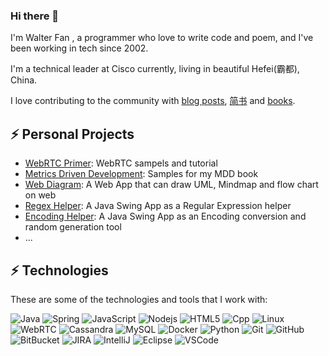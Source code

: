 ### Hi there 👋

I'm Walter Fan , a programmer who love to write code and poem, and I've been working in tech since 2002. 

I'm a technical leader at Cisco currently, living in beautiful Hefei(霸都), China.

I love contributing to the community with [blog posts](https://www.fanyamin.com/), [简书](https://www.jianshu.com/u/e0b365801f48) and [books](http://www.cmpbook.com/products/detail?id=46463). 

## ⚡ Personal Projects

* [WebRTC Primer](https://github.com/walterfan/webrtc_primer): WebRTC sampels and tutorial
* [Metrics Driven Development](https://github.com/walterfan/mdd): Samples for my MDD book
* [Web Diagram](https://github.com/walterfan/webdiagram): A Web App that can draw UML, Mindmap and flow chart on web
* [Regex Helper](https://github.com/walterfan/regex_helper): A Java Swing App as a Regular Expression helper
* [Encoding Helper](https://github.com/walterfan/encoding_helper): A Java Swing App as an Encoding conversion and random generation tool
* ...

## ⚡ Technologies

These are some of the technologies and tools that I work with:

![Java](https://img.shields.io/badge/-Java-007396?style=flat-square&logo=java)
![Spring](https://img.shields.io/badge/-Spring-6DB33F?style=flat-square&logo=spring&logoColor=white)
![JavaScript](https://img.shields.io/badge/-JavaScript-black?style=flat-square&logo=javascript)
![Nodejs](https://img.shields.io/badge/-Nodejs-339933?style=flat-square&logo=Node.js&logoColor=white)
![HTML5](https://img.shields.io/badge/-HTML5-E34F26?style=flat-square&logo=html5&logoColor=white)
![Cpp](https://img.shields.io/badge/-Cpp-007ACC?style=flat-square&logo=cpp)
![Linux](https://img.shields.io/badge/-Linux-DD0031?style=flat-square&logo=linux)
![WebRTC](https://img.shields.io/badge/-WebRTC-86BC40?style=flat-square&logo=webrtc&logoColor=white)
![Cassandra](https://img.shields.io/badge/-Cassandra-black?style=flat-square&logo=cassandra)
![MySQL](https://img.shields.io/badge/-MySQL-4479A1?style=flat-square&logo=mysql&logoColor=white)
![Docker](https://img.shields.io/badge/-Docker-2496ED?style=flat-square&logo=docker&logoColor=white)
![Python](https://img.shields.io/badge/Python-0089D6?style=flat-square&logo=python&logoColor=white)
![Git](https://img.shields.io/badge/-Git-black?style=flat-square&logo=git)
![GitHub](https://img.shields.io/badge/-GitHub-181717?style=flat-square&logo=github)
![BitBucket](https://img.shields.io/badge/-BitBucket-darkblue?style=flat-square&logo=bitbucket)
![JIRA](https://img.shields.io/badge/-JIRA-0052CC?style=flat-square&logo=jira)
![IntelliJ](https://img.shields.io/badge/-IntelliJ%20IDEA-black?style=flat-square&logo=intellij-idea&logoColor=white)
![Eclipse](https://img.shields.io/badge/-Eclipse-2C2255?style=flat-square&logo=eclipse&logoColor=white)
![VSCode](https://img.shields.io/badge/-VSCode-007ACC?style=flat-square&logo=visual-studio-code&logoColor=white)
